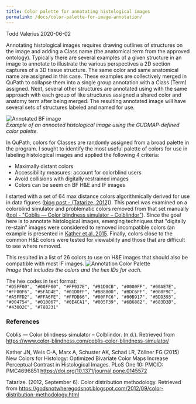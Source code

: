 ```yaml
---
title: Color palette for annotating histological images
permalink: /docs/color-palette-for-image-annotation/
---
```


Todd Valerius
2020-06-02

Annotating histological images requires drawing outlines of structures on the image and adding a Class name (the anatomical term from the approved ontology). Typically there are several examples of a given structure in an image to annotate to illustrate the various perspectives a 2D section captures of a 3D tissue structure. The same color and same anatomical name are assigned in this case. These examples are collectively merged in QuPath to collapse them into a single group annotation with a Class (Term) assigned. Next, several other structures are annotated using with the same approach with each group of like structures assigned a shared color and anatomy term after being merged. The resulting annotated image will have several sets of structures labeled and named for use. 

![Annotated BF image](https://user-images.githubusercontent.com/8427219/89831426-cdbcca80-db2b-11ea-81bd-03bb2f6a5025.png)  
_Example of an annoated histological image using the GUDMAP-defined color palette._

In QuPath, colors for Classes are randomly assigned from a broad palette in the program. I sought to identify the most useful palette of colors for use in labeling histological images and applied the following 4 criteria:

- Maximally distant colors
- Accessibility measures: account for colorblind users
- Avoid collisions with digitally restrained images
- Colors can be seem on BF H&E and IF images

I started with a set of 64 max distance colors algorithmically derived for use in data figures ([blog post - (Tatarize, 2012)](http://godsnotwheregodsnot.blogspot.com/2012/09/color-distribution-methodology.html)). This panel was examined on a colorblind simulator and problematic colors removed from that set manually ([tool - "Coblis — Color blindness simulator – Colblindor"](https://www.color-blindness.com/coblis-color-blindness-simulator/)). Since the goal here is to annotate histological images, emerging techniques that "digitally re-stain" images were considered to removed incompatible colors (an example is presented in [Kather et al. 2015](https://doi.org/10.1371/journal.pone.0145572). Finally, colors close to the common H&E colors were tested for viewability and those that are difficult to see where removed. 

This resulted in a list of 26 colors to use on H&E images that should also be compatible with most IF images. 
![Annotation Color Palette](https://user-images.githubusercontent.com/8427219/89831516-fcd33c00-db2b-11ea-85c4-a7e8cbaaab2e.png)  
_Image that includes the colors and the hex IDs for each._

The hex codes in text format:  
`"#D5FF00", "#00FF00", "#FF937E", "#91D0CB", "#0000FF", "#00AE7E", "#FF00F6", "#5FAD4E", "#01D0FF", "#BB8800", "#BDC6FF", "#008F9C", "#A5FFD2", "#FFA6FE", "#FFDB66", "#00FFC6", "#00B917", "#BDD393", "#004754", "#010067", "#0E4CA1", "#005F39", "#6B6882", "#683D3B", "#43002C", "#788231"`

### References

Coblis — Color blindness simulator – Colblindor. (n.d.). Retrieved from https://www.color-blindness.com/coblis-color-blindness-simulator/

Kather JN, Weis C-A, Marx A, Schuster AK, Schad LR, Zöllner FG (2015) New Colors for Histology: Optimized Bivariate Color Maps Increase Perceptual Contrast in Histological Images. PLoS One 10:  PMCID: PMC4696851 https://doi.org/10.1371/journal.pone.0145572

Tatarize. (2012, September 6). Color distribution methodology. Retrieved from https://godsnotwheregodsnot.blogspot.com/2012/09/color-distribution-methodology.html
